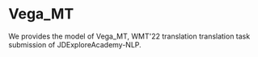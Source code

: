 # Vega_MT

We provides the model of Vega_MT, WMT'22 translation translation task submission of JDExploreAcademy-NLP.


